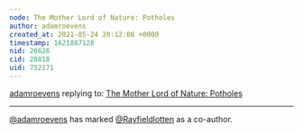 ```yaml
---
node: The Mother Lord of Nature: Potholes
author: adamroevens
created_at: 2021-05-24 20:12:08 +0000
timestamp: 1621887128
nid: 26626
cid: 28818
uid: 752171
---
```




[adamroevens](../profile/adamroevens) replying to: [The Mother Lord of Nature: Potholes](../notes/adamroevens/05-17-2021/the-mother-lord-of-nature-potholes)

----
 [@adamroevens](/profile/adamroevens) has marked [@Rayfieldlotten](/profile/Rayfieldlotten) as a co-author. 